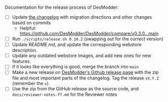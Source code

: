Documentation for the release process of DesModder:

- [ ] Update [the changelog](https://github.com/DesModder/DesModder/blob/main/docs/CHANGELOG.md) with migration directions and other changes based on commits
  - Helpful: https://github.com/DesModder/DesModder/compare/v0.3.0...main
- [ ] Run `./scripts/release.sh 0.10.2` (swapping out for the correct version)
- [ ] Update README.md, and update the corresponding webstore description.
- [ ] Update any outdated webstore images, and add new ones for new features.
- [ ] If it looks like everything is good, merge the branch into `main`
- [ ] Make a new release on [DesModder's Github release page](https://github.com/DesModder/DesModder/releases) with the zip file and most important parts of the changelog. Tag the release `vX.Y.Z` (remember the `v`).
- [ ] Use the zip from the GitHub release as the source code, and `docs/reviewer-notes-ff.md` for the Reviewer notes
